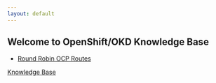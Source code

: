 ```yaml
---
layout: default
---
```


## Welcome to OpenShift/OKD Knowledge Base

* [Round Robin OCP Routes](./round-robin-route)

[Knowledge Base](/)

